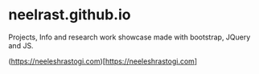 # neelrast.github.io
Projects, Info and research work showcase made with bootstrap, JQuery and JS.

(https://neeleshrastogi.com)[https://neeleshrastogi.com]
